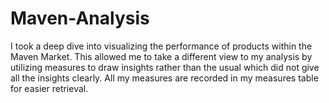 # Maven-Analysis
I took a deep dive into visualizing the performance of products within the Maven Market. This allowed me to take a different view to my analysis by utilizing measures to draw insights rather than the usual which did not give all the insights clearly. All my measures are recorded in my measures table for easier retrieval. 
